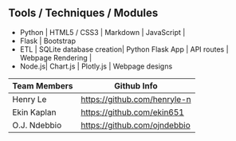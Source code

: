 

  


## Tools / Techniques / Modules
* Python |  HTML5 / CSS3 | Markdown | JavaScript |
* Flask | Bootstrap 
* ETL | SQLite database creation| Python Flask App | API routes | Webpage Rendering |
* Node.js| Chart.js | Plotly.js | Webpage designs








Team Members | Github Info
------------ | -------------
Henry Le | https://github.com/henryle-n
Ekin Kaplan | https://github.com/ekin651
O.J. Ndebbio | https://github.com/ojndebbio
